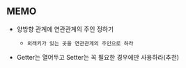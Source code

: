 ## MEMO



- 양방향 관계에 연관관계의 주인 정하기 
    - `외래키가 있는 곳을 연관관계의 주인으로 하라 `
    
- Getter는 열어두고 Setter는 꼭 필요한 경우에만 사용하라(추천)